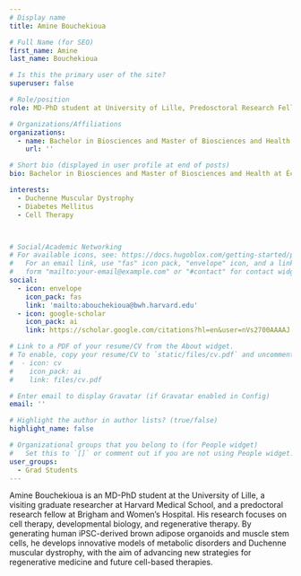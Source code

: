 ```yaml
---
# Display name
title: Amine Bouchekioua

# Full Name (for SEO)
first_name: Amine 
last_name: Bouchekioua

# Is this the primary user of the site?
superuser: false

# Role/position
role: MD-PhD student at University of Lille, Predosctoral Research Fellow at Brigham and Women's Hospital, and Visiting Graduate Student at Harvard University.

# Organizations/Affiliations
organizations:
  - name: Bachelor in Biosciences and Master of Biosciences and Health at École Normale Supérieure de Lyon. First cycle of Medical School at Claude Bernard Lyon 1 University, France. 
    url: ''

# Short bio (displayed in user profile at end of posts)
bio: Bachelor in Biosciences and Master of Biosciences and Health at École Normale Supérieure de Lyon. First cycle of Medical School at Claude Bernard Lyon 1 University, France. 

interests:
  - Duchenne Muscular Dystrophy
  - Diabetes Mellitus
  - Cell Therapy



# Social/Academic Networking
# For available icons, see: https://docs.hugoblox.com/getting-started/page-builder/#icons
#   For an email link, use "fas" icon pack, "envelope" icon, and a link in the
#   form "mailto:your-email@example.com" or "#contact" for contact widget.
social:
  - icon: envelope
    icon_pack: fas
    link: 'mailto:abouchekioua@bwh.harvard.edu'
  - icon: google-scholar
    icon_pack: ai
    link: https://scholar.google.com/citations?hl=en&user=nVs2700AAAAJ

# Link to a PDF of your resume/CV from the About widget.
# To enable, copy your resume/CV to `static/files/cv.pdf` and uncomment the lines below.
#  - icon: cv
#    icon_pack: ai
#    link: files/cv.pdf

# Enter email to display Gravatar (if Gravatar enabled in Config)
email: ''

# Highlight the author in author lists? (true/false)
highlight_name: false

# Organizational groups that you belong to (for People widget)
#   Set this to `[]` or comment out if you are not using People widget.
user_groups:
  - Grad Students
---
```


Amine Bouchekioua is an MD-PhD student at the University of Lille, a visiting graduate researcher at Harvard Medical School, and a predoctoral research fellow at Brigham and Women’s Hospital. His research focuses on cell therapy, developmental biology, and regenerative therapy. By generating human iPSC-derived brown adipose organoids and muscle stem cells, he develops innovative models of metabolic disorders and Duchenne muscular dystrophy, with the aim of advancing new strategies for regenerative medicine and future cell-based therapies.